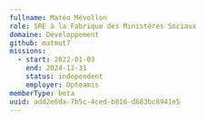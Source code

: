 ```yaml
---
fullname: Matéo Mévollon
role: SRE à la Fabrique des Ministères Sociaux
domaine: Développement
github: matmut7
missions:
  - start: 2022-01-03
    end: 2024-12-31
    status: independent
    employer: Opteamis
memberType: beta
uuid: add2e6da-7b5c-4ced-b816-d683bc8941e5
---
```

